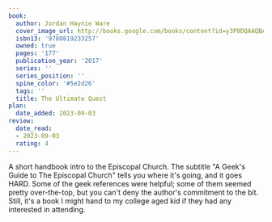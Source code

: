 ```yaml
---
book:
  author: Jordan Haynie Ware
  cover_image_url: http://books.google.com/books/content?id=y3P0DQAAQBAJ&printsec=frontcover&img=1&zoom=1&edge=curl&source=gbs_api
  isbn13: '9780819233257'
  owned: true
  pages: '177'
  publication_year: '2017'
  series: ''
  series_position: ''
  spine_color: '#5e2d26'
  tags: ''
  title: The Ultimate Quest
plan:
  date_added: 2023-09-03
review:
  date_read:
  - 2023-09-03
  rating: 4
---
```

A short handbook intro to the Episcopal Church. The subtitle "A Geek's Guide to The Episcopal Church" tells you where it's going, and it goes HARD. Some of the geek references were helpful; some of them seemed pretty over-the-top, but you can't deny the author's commitment to the bit. Still, it's a book I might hand to my college aged kid if they had any interested in attending.

